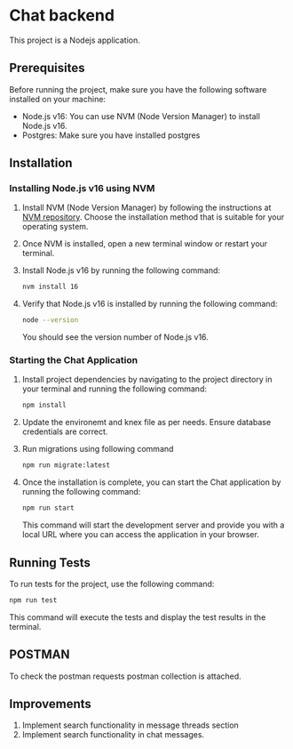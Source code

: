 # Chat backend

This project is a Nodejs application.

## Prerequisites

Before running the project, make sure you have the following software installed on your machine:

- Node.js v16: You can use NVM (Node Version Manager) to install Node.js v16.
- Postgres: Make sure you have installed postgres


## Installation

### Installing Node.js v16 using NVM

1. Install NVM (Node Version Manager) by following the instructions at [NVM repository](https://github.com/nvm-sh/nvm#installation). Choose the installation method that is suitable for your operating system.

2. Once NVM is installed, open a new terminal window or restart your terminal.

3. Install Node.js v16 by running the following command:

   ```bash
   nvm install 16
   ```

4. Verify that Node.js v16 is installed by running the following command:

   ```bash
   node --version
   ```

   You should see the version number of Node.js v16.

### Starting the Chat Application

1. Install project dependencies by navigating to the project directory in your terminal and running the following command:

   ```bash
   npm install
   ```

2. Update the environemt and knex file as per needs. Ensure database credentials are correct.

3. Run migrations using following command
   ```bash
   npm run migrate:latest
   ```

4. Once the installation is complete, you can start the Chat application by running the following command:

   ```bash
   npm run start
   ```

   This command will start the development server and provide you with a local URL where you can access the application in your browser.

## Running Tests

To run tests for the project, use the following command:

```bash
npm run test
```

This command will execute the tests and display the test results in the terminal.

## POSTMAN
To check the postman requests postman collection is attached.

## Improvements

1. Implement search functionality in message threads section
2. Implement search functionality in chat messages.